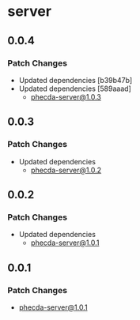 # server

## 0.0.4

### Patch Changes

- Updated dependencies [b39b47b]
- Updated dependencies [589aaad]
  - phecda-server@1.0.3

## 0.0.3

### Patch Changes

- Updated dependencies
  - phecda-server@1.0.2

## 0.0.2

### Patch Changes

- Updated dependencies
  - phecda-server@1.0.1

## 0.0.1

### Patch Changes

- phecda-server@1.0.1
